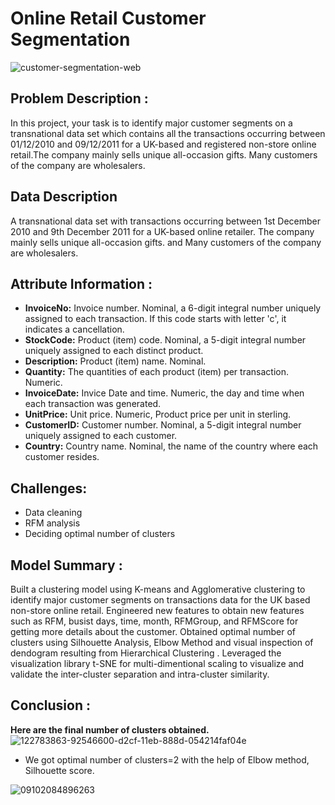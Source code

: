 # Online Retail Customer Segmentation
![customer-segmentation-web](https://user-images.githubusercontent.com/60965420/205491683-19739c7a-68a8-4fc4-a2ff-30f98b56e1d0.jpg)
## Problem Description :
In this project, your task is to identify major customer segments on a transnational data set which contains all the transactions occurring between 01/12/2010 and 09/12/2011 for a UK-based and registered non-store online retail.The company mainly sells unique all-occasion gifts. Many customers of the company are wholesalers.
## Data Description
A transnational data set with transactions occurring between 1st December 2010 and 9th December 2011 for a UK-based online retailer. The company mainly sells unique all-occasion gifts. and Many customers of the company are wholesalers.
## Attribute Information :
* **InvoiceNo:** Invoice number. Nominal, a 6-digit integral number uniquely assigned to each transaction. If this code starts with letter 'c', it indicates a cancellation.
* **StockCode:** Product (item) code. Nominal, a 5-digit integral number uniquely assigned to each distinct product. 
* **Description:** Product (item) name. Nominal. 
* **Quantity:** The quantities of each product (item) per transaction. Numeric. 
* **InvoiceDate:** Invice Date and time. Numeric, the day and time when each transaction was generated. 
* **UnitPrice:** Unit price. Numeric, Product price per unit in sterling. 
* **CustomerID:** Customer number. Nominal, a 5-digit integral number uniquely assigned to each customer. 
* **Country:** Country name. Nominal, the name of the country where each customer resides.
## Challenges:
* Data cleaning
* RFM analysis
* Deciding optimal number of clusters
## Model Summary :
Built a clustering model using K-means and Agglomerative clustering to identify major customer segments on transactions data for the UK based non-store online retail. Engineered new features to obtain new features such as RFM, busist days, time, month, RFMGroup, and RFMScore for getting more details about the customer. Obtained optimal number of clusters using Silhouette Analysis, Elbow Method and visual inspection of dendogram resulting from Hierarchical Clustering . Leveraged the visualization library t-SNE for multi-dimentional scaling to visualize and validate the inter-cluster separation and intra-cluster similarity.
## Conclusion :
**Here are the final number of clusters obtained.**
![122783863-92546600-d2cf-11eb-888d-054214faf04e](https://user-images.githubusercontent.com/60965420/205822941-2be0c323-efed-4f88-bfd1-4a0385faed04.png)
* We got optimal number of clusters=2 with the help of Elbow method, Silhouette score.


![09102084896263](https://user-images.githubusercontent.com/60965420/213905645-cc37aa84-814d-49d5-af02-bd483df280bd.png)
